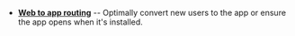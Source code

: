 * [**Web to app routing**](/recipes/deep_link_mobile_site/) -- Optimally convert new users to the app or ensure the app opens when it's installed.
